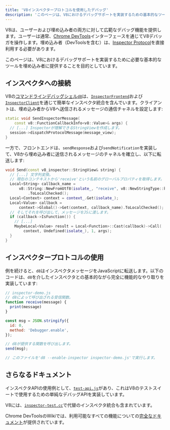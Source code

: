 ```yaml
---
title: 'V8インスペクタープロトコルを使用したデバッグ'
description: 'このページは、V8におけるデバッグサポートを実装するための基本的なツールを埋め込み者に提供することを目的としています。'
---
```

V8は、ユーザーおよび埋め込み者の両方に対して広範なデバッグ機能を提供します。ユーザーは通常、[Chrome DevTools](https://developer.chrome.com/devtools)インターフェースを通じてV8デバッガを操作します。埋め込み者（DevToolsを含む）は、[Inspector Protocol](https://chromedevtools.github.io/debugger-protocol-viewer/tot/)を直接利用する必要があります。

このページは、V8におけるデバッグサポートを実装するために必要な基本的なツールを埋め込み者に提供することを目的としています。

## インスペクタへの接続

V8の[コマンドラインデバッグシェル`d8`](/docs/d8)は、[`InspectorFrontend`](https://cs.chromium.org/chromium/src/v8/src/d8/d8.cc?l=2286&rcl=608c4a9c391f3b7cac68068d61f2a8996f216973)および[`InspectorClient`](https://cs.chromium.org/chromium/src/v8/src/d8/d8.cc?l=2355&rcl=608c4a9c391f3b7cac68068d61f2a8996f216973)を通じて簡単なインスペクタ統合を含んでいます。クライアントは、埋め込み者からV8へ送信されるメッセージの通信チャネルを設定します:

```cpp
static void SendInspectorMessage(
    const v8::FunctionCallbackInfo<v8::Value>& args) {
  // [...] Inspectorが理解できるStringViewを作成します。
  session->dispatchProtocolMessage(message_view);
}
```

一方で、フロントエンドは、`sendResponse`および`sendNotification`を実装して、V8から埋め込み者に送信されるメッセージのチャネルを確立し、以下に転送します:

```cpp
void Send(const v8_inspector::StringView& string) {
  // [...] 文字列変換。
  // 現在のコンテキストから'receive'という名前のグローバルプロパティを取得します。
  Local<String> callback_name =
      v8::String::NewFromUtf8(isolate_, "receive", v8::NewStringType::kNormal)
          .ToLocalChecked();
  Local<Context> context = context_.Get(isolate_);
  Local<Value> callback =
      context->Global()->Get(context, callback_name).ToLocalChecked();
  // そしてそれを呼び出して、メッセージをJSに渡します。
  if (callback->IsFunction()) {
    // [...]
    MaybeLocal<Value> result = Local<Function>::Cast(callback)->Call(
        context, Undefined(isolate_), 1, args);
  }
}
```

## インスペクタープロトコルの使用

例を続けると、`d8`はインスペクタメッセージをJavaScriptに転送します。以下のコードは、`d8`を介したインスペクタとの基本的ながら完全に機能的なやり取りを実装しています:

```js
// inspector-demo.js
// d8によって呼び出される受信関数。
function receive(message) {
  print(message)
}

const msg = JSON.stringify({
  id: 0,
  method: 'Debugger.enable',
});

// d8が提供する関数を呼び出します。
send(msg);

// このファイルを'd8 --enable-inspector inspector-demo.js'で実行します。
```

## さらなるドキュメント

インスペクタAPIの使用例として、[`test-api.js`](https://cs.chromium.org/chromium/src/v8/test/debugger/test-api.js?type=cs&q=test-api&l=1)があり、これはV8のテストスイートで使用するための単純なデバッグAPIを実装しています。

V8には、[`inspector-test.cc`](https://cs.chromium.org/chromium/src/v8/test/inspector/inspector-test.cc?q=inspector-te+package:%5Echromium$&l=1)で代替のインスペクタ統合も含まれています。

Chrome DevToolsのWikiでは、利用可能なすべての機能についての[完全なドキュメント](https://chromedevtools.github.io/debugger-protocol-viewer/tot/)が提供されています。
